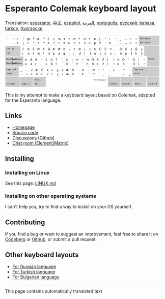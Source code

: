 # Esperanto Colemak keyboard layout

Translation: [esperanto](README.eo.md), [中文](README.zh-CN.md), [español](README.es.md), [العربية](README.ar.md), [português](README.pt.md), [русский](README.ru.md), [bahasa](README.id.md), [türkçe](README.tr.md), [български](README.bg.md)

![Preview the Esperanto Colemak](./media/preview.png)

This is my attempt to make a keyboard layout based on Colemak, adapted for the Esperanto language.

## Links

* [Homepage](https://salif.github.io/colemak-eo/)
* [Source code](https://codeberg.org/salif/colemak-eo)
* [Discussions (Github)](https://github.com/salif/colemak-eo/discussions)
* [Chat room (Element/Matrix)](https://matrix.to/#/#salif-colemak:mozilla.org)

## Installing

### Installing on Linux

See this page: [LINUX.md](./LINUX.md)

### Installing on other operating systems

I can't help you, try to find a way to install on your OS yourself.

## Contributing

If you find a bug or want to suggest an improvement, feel free to share it on [Codeberg] or [Github], or submit a pull request.

[Github]: https://github.com/salif/colemak-eo/discussions
[Codeberg]: https://codeberg.org/salif/colemak-eo/issues

## Other keyboard layouts

* [For Russian language](https://salif.github.io/colemak-ru/)
* [For Turkish language](https://salif.github.io/colemak-tr/)
* [For Bulgarian language](https://salif.github.io/colemak-bg/)

---

This page contains automatically translated text
